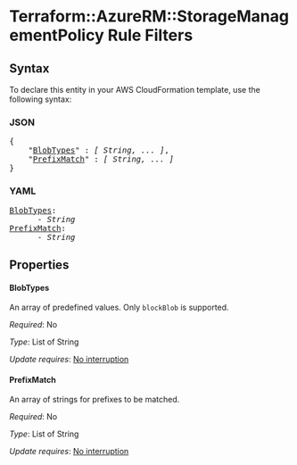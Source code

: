 # Terraform::AzureRM::StorageManagementPolicy Rule Filters

## Syntax

To declare this entity in your AWS CloudFormation template, use the following syntax:

### JSON

<pre>
{
    "<a href="#blobtypes" title="BlobTypes">BlobTypes</a>" : <i>[ String, ... ]</i>,
    "<a href="#prefixmatch" title="PrefixMatch">PrefixMatch</a>" : <i>[ String, ... ]</i>
}
</pre>

### YAML

<pre>
<a href="#blobtypes" title="BlobTypes">BlobTypes</a>: <i>
      - String</i>
<a href="#prefixmatch" title="PrefixMatch">PrefixMatch</a>: <i>
      - String</i>
</pre>

## Properties

#### BlobTypes

An array of predefined values. Only `blockBlob` is supported.

_Required_: No

_Type_: List of String

_Update requires_: [No interruption](https://docs.aws.amazon.com/AWSCloudFormation/latest/UserGuide/using-cfn-updating-stacks-update-behaviors.html#update-no-interrupt)

#### PrefixMatch

An array of strings for prefixes to be matched.

_Required_: No

_Type_: List of String

_Update requires_: [No interruption](https://docs.aws.amazon.com/AWSCloudFormation/latest/UserGuide/using-cfn-updating-stacks-update-behaviors.html#update-no-interrupt)

